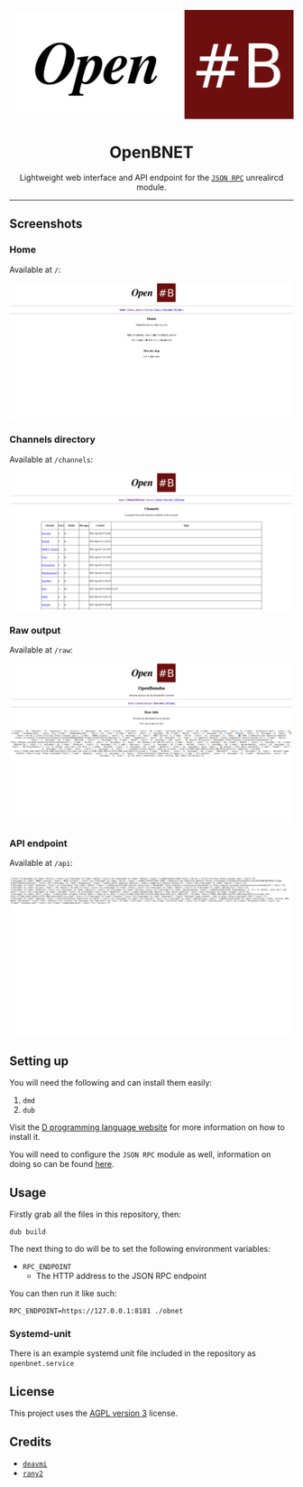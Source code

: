 <center>

![](assets/open_bnet_banner.png)
 
# OpenBNET

Lightweight web interface and API endpoint for the [`JSON RPC`](https://www.unrealircd.org/docs/JSON-RPC) unrealircd module.

</center>

---

## Screenshots

### Home

Available at `/`:

![](screenshots/home.png)

### Channels directory

Available at `/channels`:

![](screenshots/chan_list.png)

### Raw output

Available at `/raw`:

![](screenshots/raw.png)

### API endpoint

Available at `/api`:

![](screenshots/api.png)

## Setting up

You will need the following and can install them easily:

1. `dmd`
2. `dub`

Visit the [D programming language website](https://dlang.org) for more information on how to install it.

You will need to configure the `JSON RPC` module as well, information on doing so can be found [here](https://deavmi.assigned.network/projects/bonobonet/network/config/monitoring/).

## Usage

Firstly grab all the files in this repository, then:

```
dub build
```

The next thing to do will be to set the following environment variables:

* `RPC_ENDPOINT`
    * The HTTP address to the JSON RPC endpoint

You can then run it like such:

```
RPC_ENDPOINT=https://127.0.0.1:8181 ./obnet
```

### Systemd-unit

There is an example systemd unit file included in the repository as `openbnet.service`

## License

This project uses the [AGPL version 3](https://www.gnu.org/licenses/agpl-3.0.en.html) license.

## Credits

* [`deavmi`](https://github.com/deavmi)
* [`rany2`](http://github.com/rany2)
